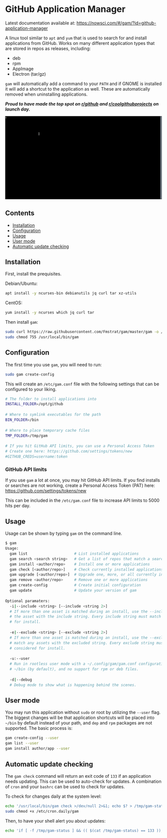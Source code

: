 # GitHub Application Manager

Latest documentation available at: https://nowsci.com/#/gam/?id=github-application-manager

A linux tool similar to `apt` and `yum` that is used to search for and install applications from GitHub. Works on many different application types that are stored in repos as releases, including:
- deb
- rpm
- AppImage
- Electron (tar/gz)

`gam` will automatically add a command to your `PATH` and if GNOME is installed it will add a shortcut to the application as well. These are automatically removed when uninstalling applications.

***Proud to have made the top spot on [r/github](https://www.reddit.com/r/github) and [r/coolgithubprojects](https://www.reddit.com/r/coolgithubprojects) on launch day.***

![demo](demo/gam.gif)

## Contents
- [Installation](#installation)
- [Configuration](#configuration)
- [Usage](#usage)
- [User mode](#user-mode)
- [Automatic update checking](#automatic-update-checking)

## Installation
First, install the prequisites.

Debian/Ubuntu:
``` bash
apt install -y ncurses-bin debianutils jq curl tar xz-utils
```

CentOS:
``` bash
yum install -y ncurses which jq curl tar
```

Then install `gam`:
``` bash
sudo curl https://raw.githubusercontent.com/Fmstrat/gam/master/gam -o /usr/local/bin/gam
sudo chmod 755 /usr/local/bin/gam
```

## Configuration
The first time you use `gam`, you will need to run:
``` bash
sudo gam create-config
```
This will create an `/etc/gam.conf` file with the following settings that can be configured to your liking.
``` bash
# The folder to install applications into
INSTALL_FOLDER=/opt/github

# Where to symlink executables for the path
BIN_FOLDER=/bin

# Where to place temporary cache files
TMP_FOLDER=/tmp/gam

# If you hit GitHub API limits, you can use a Personal Access Token
# Create one here: https://github.com/settings/tokens/new
#GITHUB_CREDS=username:token
```

### GitHub API limits
If you use `gam` a lot at once, you may hit GitHub API limits. If you find installs or searches are not working, create a Personal Access Token (PAT) here: https://github.com/settings/tokens/new

This can be included in the `/etc/gam.conf` file to increase API limits to 5000 hits per day.

## Usage
Usage can be shown by typing `gam` on the command line.
``` bash
$ gam
Usage:
  gam list                     # List installed applications
  gam search <search string>   # Get a list of repos that match a search string
  gam install <author/repo>    # Install one or more applications
  gam check [<author/repo>]    # Check currently installed applications for updates
  gam upgrade [<author/repo>]  # Upgrade one, more, or all currently installed applications
  gam remove <author/repo>     # Remove one or more applications
  gam create-config            # Create initial configuration
  gam update                   # Update your version of gam
  
Optional paramaters:
  -i|--include <string> [--include <string 2>]
  # If more than one asset is matched during an install, use the --include flag to match
  # the asset with the include string. Every include string must match to be considered
  # for install.

  -e|--exclude <string> [--exclude <string 2>]
  # If more than one asset is matched during an install, use the --exclude flag to not
  # match any assets with the excluded string. Every exclude string must not match to be
  # considered for install.

  -u:--user
  # Run in rootless user mode with a ~/.config/gam/gam.conf configuration, executables in,
  # ~/bin (by default), and no support for rpm or deb files.

  -d|--debug
  # Debug mode to show what is happening behind the scenes.
```

## User mode
You may run this application without `sudo` or root by utilizing the `--user` flag. The biggest changes will be that application shortcuts will be placed into `~/bin` by default instead of your path, and `dep` and `rpm` packages are not supported. The basic process is:
``` bash
gam create-config --user
gam list --user
gam install author/app --user
```

## Automatic update checking
The `gam check` command will return an exit code of `133` if an application needs updating. This can be used to auto-check for updates. A combination of `cron` and your `bashrc` can be used to check for updates.

To check for changes daily at the system level:
``` bash
echo '/usr/local/bin/gam check >/dev/null 2>&1; echo $? > /tmp/gam-status' |sudo tee /etc/cron.daily/gam
sudo chmod +x /etc/cron.daily/gam
```

Then, to have your shell alert you about updates:
``` bash
echo 'if [ -f /tmp/gam-status ] && (( $(cat /tmp/gam-status) == 133 )); then echo "[:] There are new gam updates"; fi' >> ~/.bashrc
```